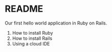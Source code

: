 # README

Our first hello world application in Ruby on Rails.

1. How to install Ruby
2. How to install Rails
3. Using a cloud IDE
